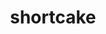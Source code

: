 ---
layout: food&drink
title: shortcake
emoji: shortcake
permalink: 🍰.html
image: assets/img/3moji/shortcake.png
---